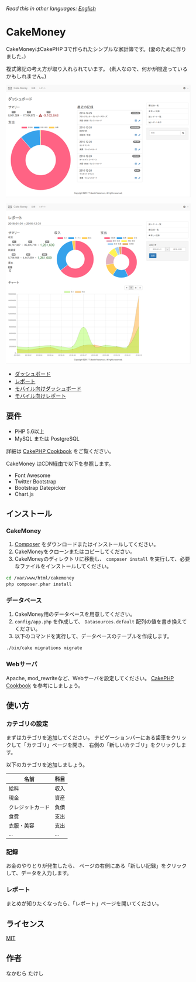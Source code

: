 *Read this in other languages: [English](README.md)*

# CakeMoney

CakeMoneyはCakePHP 3で作られたシンプルな家計簿です。(妻のために作りました。)

複式簿記の考え方が取り入れられています。
(素人なので、何かが間違っているかもしれません。)

![Dashboard](webroot/img/screenshots/dashboard-l-ja-s.png)

![Report](webroot/img/screenshots/report-l-ja-s.png)

* [ダッシュボード](webroot/img/screenshots/dashboard-l-ja.png)
* [レポート](webroot/img/screenshots/report-l-ja.png)
* [モバイル向けダッシュボード](webroot/img/screenshots/dashboard-s-ja.png)
* [モバイル向けレポート](webroot/img/screenshots/report-s-ja.png)

## 要件

* PHP 5.6以上
* MySQL または PostgreSQL

詳細は
[CakePHP Cookbook](https://book.cakephp.org/3.0/ja/installation.html#id2)
をご覧ください。

CakeMoney はCDN経由で以下を参照します。
* Font Awesome
* Twitter Bootstrap
* Bootstrap Datepicker
* Chart.js

## インストール

### CakeMoney

1. [Composer](http://getcomposer.org/doc/00-intro.md)
をダウンロードまたはインストールしてください。
2. CakeMoneyをクローンまたはコピーしてください。
3. CakeMoneyのディレクトリに移動し、
`composer install` を実行して、必要なファイルをインストールしてください。
```bash
cd /var/www/html/cakemoney
php composer.phar install
```

### データベース

1. CakeMoney用のデータベースを用意してください。
2. `config/app.php` を作成して、
`Datasources.default` 配列の値を書き換えてください。
3. 以下のコマンドを実行して、データベースのテーブルを作成します。
```bash
./bin/cake migrations migrate
```

### Webサーバ

Apache, mod_rewriteなど、Webサーバを設定してください。
[CakePHP Cookbook](https://book.cakephp.org/3.0/ja/installation.html#url-rewriting)
を参考にしましょう。

## 使い方

### カテゴリの設定

まずはカテゴリを追加してください。
ナビゲーションバーにある歯車をクリックして「カテゴリ」ページを開き、
右側の「新しいカテゴリ」をクリックします。

以下のカテゴリを追加しましょう。

| 名前             | 科目 |
|------------------|------|
| 給料             | 収入 |
| 現金             | 資産 |
| クレジットカード | 負債 |
| 食費             | 支出 |
| 衣服・美容       | 支出 |
| ...              | ...  |

### 記録

お金のやりとりが発生したら、
ページの右側にある「新しい記録」をクリックして、データを入力します。

### レポート

まとめが知りたくなったら、「レポート」ページを開いてください。

## ライセンス

[MIT](LICENSE)

## 作者

なかむら たけし
